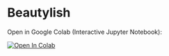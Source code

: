 # Beautylish

Open in Google Colab (Interactive Jupyter Notebook):

<a href="https://colab.research.google.com/drive/1X_KGLFyL-7stP330DNll9Zkfn-ZbRClX#scrollTo=cHqJj_6k1IvA">
  <img src="https://colab.research.google.com/assets/colab-badge.svg" alt="Open In Colab"/>
</a>


